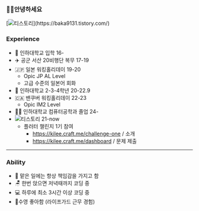 ### 🤜🫷안녕하세요

[![티스토리](https://img.shields.io/badge/티스토리-FF9E0F?style=for-the-badge&logo=tistory&logoColor=white")](https://baka9131.tistory.com/)

### Experience

+ 🏫 인하대학교 입학 16-
+ ✈️ 공군 서산 20비행단 복무 17-19
+ 🇯🇵 일본 워킹홀리데이 19-20
  + Opic JP AL Level
  + 고급 수준의 일본어 회화
+ 🏫 인하대학교 2-3-4학년 20-22.9
+ 🇨🇦 밴쿠버 워킹홀리데이 22-23
  + Opic IM2 Level
+ 🧑‍🎓 인하대학교 컴퓨터공학과 졸업 24-
+ ![티스토리](https://img.shields.io/badge/flutter-02569B?style=for-the-badge&logo=flutter&logoColor=white") 21-now
  + 플러터 챌린지 1기 참여
    + https://kilee.craft.me/challenge-one / 소개
    + https://kilee.craft.me/dashboard / 문제 제출

---

### Ability

+ 💪 맡은 일에는 항상 책임감을 가지고 함
+ 🪑 한번 앉으면 저녁때까지 코딩 중
+ 💻 하루에 최소 3시간 이상 코딩 중
+ 🐬수영 좋아함 (라이프가드 근무 경험)
